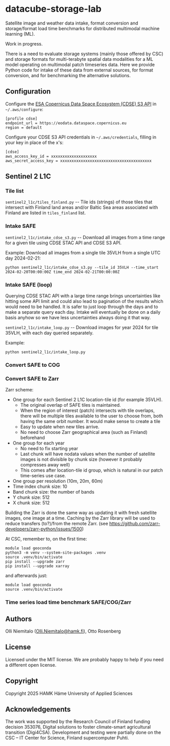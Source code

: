 # datacube-storage-lab
Satellite image and weather data intake, format conversion and storage/format load time benchmarks for distributed multimodal machine learning (ML).

Work in progress.

There is a need to evaluate storage systems (mainly those offered by CSC) and storage formats for multi-terabyte spatial data modalities for a ML model operating on multimodal patch timeseries data. Here we provide Python code for intake of these data from external sources, for format conversion, and for benchmarking the alternative solutions.

## Configuration

Configure the [ESA Copernicus Data Space Ecosystem (CDSE) S3 API](https://documentation.dataspace.copernicus.eu/APIs/S3.html) in `~/.aws/configure`:

```
[profile cdse]
endpoint_url = https://eodata.dataspace.copernicus.eu
region = default
```

Configure your CDSE S3 API credentials in `~/.aws/credentials`, filling in your key in place of the x's:

```
[cdse]
aws_access_key_id = xxxxxxxxxxxxxxxxxxxx
aws_secret_access_key = xxxxxxxxxxxxxxxxxxxxxxxxxxxxxxxxxxxxxxxx
```

## Sentinel 2 L1C
### Tile list

`sentinel2_l1c/tiles_finland.py` -- Tile ids (strings) of those tiles that intersect with Finland land areas and/or Baltic Sea areas associated with Finland are listed in `tiles_finland` list.

### Intake SAFE

`sentinel2_l1c/intake_cdse_s3.py` -- Download all images from a time range for a given tile using CDSE STAC API and CDSE S3 API.

Example: Download all images from a single tile 35VLH from a single UTC day 2024-02-21:

```
python sentinel2_l1c/intake_cdse_s3.py --tile_id 35VLH --time_start 2024-02-20T00:00:00Z time_end 2024-02-21T00:00:00Z
```

### Intake SAFE (loop)

Querying CDSE STAC API with a large time range brings uncertainties like hitting some API limit and could also lead to pagination of the results which would need to be handled. It is safer to just loop through the days and to make a separate query each day. Intake will eventually be done on a daily basis anyhow so we have less uncertainties always doing it that way.

`sentinel2_l1c/intake_loop.py` -- Download images for year 2024 for tile 35VLH, with each day queried separately.

Example:

```
python sentinel2_l1c/intake_loop.py
```

### Convert SAFE to COG

### Convert SAFE to Zarr

Zarr scheme:
* One group for each Sentinel 2 L1C location-tile id (for example 35VLH).
    - The original overlap of SAFE tiles is maintained.
    - When the region of interest (patch) intersects with tile overlaps, there will be multiple tiles available to the user to choose from, both having the same orbit number. It would make sense to create a tile
    + Easy to update when new tiles arrive.
    + No need to choose Zarr geographical area (such as Finland) beforehand
* One group for each year
    + No need to fix starting year
    - Last chunk will have nodata values when the number of satellite images is not divisible by chunk size (however it probably compresses away well)
    + This comes after location-tile id group, which is natural in our patch time-series use case.
* One group per resolution (10m, 20m, 60m)
* Time index chunk size: 10
* Band chunk size: the number of bands
* Y chunk size: 512
* X chunk size: 512

Building the Zarr is done the same way as updating it with fresh satellite images, one image at a time. Caching by the Zarr library will be used to reduce transfers (to?)/from the remote Zarr. (see https://github.com/zarr-developers/zarr-python/issues/1500)

At CSC, remember to, on the first time:

```
module load geoconda
python3 -m venv --system-site-packages .venv
source .venv/bin/activate
pip install --upgrade zarr
pip install --upgrade xarray
```

and afterwards just:

```
module load geoconda
source .venv/bin/activate
```

### Time series load time benchmark SAFE/COG/Zarr

## Authors

Olli Niemitalo (Olli.Niemitalo@hamk.fi), Otto Rosenberg

## License

Licensed under the MIT license. We are probably happy to help if you need a different open license.

## Copyright

Copyright 2025 HAMK Häme University of Applied Sciences

## Acknowledgements

The work was supported by the Research Council of Finland funding decision 353076, Digital solutions to foster climate-smart agricultural transition (Digi4CSA). Development and testing were partially done on the CSC – IT Center for Science, Finland supercomputer Puhti.
